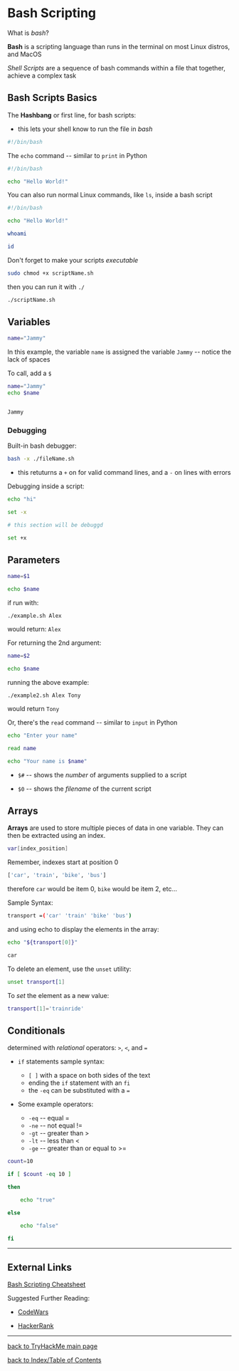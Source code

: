 # Bash Scripting

What is *bash*?

**Bash** is a scripting language than runs in the terminal on most Linux distros, and MacOS

*Shell Scripts* are a sequence of bash commands within a file that together, achieve a complex task


## Bash Scripts Basics

The **Hashbang** or first line, for bash scripts:

- this lets your shell know to run the file in *bash*

```bash
#!/bin/bash
```

The `echo` command -- similar to `print` in Python
```bash
#!/bin/bash

echo "Hello World!"
```

You can also run normal Linux commands, like `ls`, inside a bash script
```bash
#!/bin/bash

echo "Hello World!"

whoami

id
```

Don't forget to make your scripts *executable*
```bash
sudo chmod +x scriptName.sh
```

then you can run it with `./`
```bash
./scriptName.sh
```


## Variables

```bash
name="Jammy"
```
In this example, the variable `name` is assigned the variable `Jammy` -- notice the lack of spaces

To call, add a `$`
```bash
name="Jammy"
echo $name


Jammy
```

### Debugging

Built-in bash debugger:
```bash
bash -x ./fileName.sh
```
- this retuturns a `+` on for valid command lines, and a `-` on lines with errors

Debugging inside a script:
```bash
echo "hi"

set -x

# this section will be debuggd

set +x
```


## Parameters
```bash
name=$1

echo $name
```

if run with:

```
./example.sh Alex
```

would return: `Alex`

For returning the 2nd argument:
```bash
name=$2

echo $name
```

running the above example:
```
./example2.sh Alex Tony
```
would return `Tony`

Or, there's the `read` command -- similar to `input` in Python
```bash
echo "Enter your name"

read name

echo "Your name is $name"
```


* `$#` -- shows the *number* of arguments supplied to a script

* `$0` --  shows the *filename* of the current script


## Arrays

**Arrays** are used to store multiple pieces of data in one variable.
They can then be extracted using an index.

```bash
var[index_position]
```
Remember, indexes start at position 0

```bash
['car', 'train', 'bike', 'bus']
```
therefore `car` would be item 0, `bike` would be item 2, etc...

Sample Syntax:
```bash
transport =('car' 'train' 'bike' 'bus')
```

and using echo to display the elements in the array:
```bash
echo "${transport[0]}"

car
```

To delete an element, use the `unset` utility:
```bash
unset transport[1]
```

To *set* the element as a new value:
```bash
transport[1]='trainride'
```


## Conditionals

determined with *relational* operators: `>`, `<`, and `=`

* `if` statements sample syntax:
    - `[ ]` with a space on both sides of the text
    - ending the `if` statement with an `fi`
    - the `-eq` can be substituted with a `=`

* Some example operators:
    - `-eq` -- equal =
    - `-ne` -- not equal !=
    - `-gt` -- greater than >
    - `-lt` -- less than <
    - `-ge` -- greater than or equal to >=

```bash
count=10

if [ $count -eq 10 ]

then

    echo "true"

else

    echo "false"

fi
```


---
## External Links

[Bash Scripting Cheatsheet](https://devhints.io/bash)

Suggested Further Reading:

- [CodeWars](https://www.codewars.com/)

- [HackerRank](https://www.hackerrank.com/)

---
[back to TryHackMe main page](thm.md)

[back to Index/Table of Contents](index.md)
